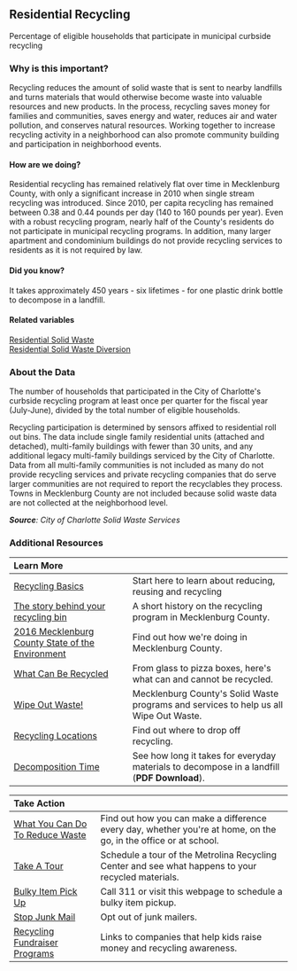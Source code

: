 ## Residential Recycling
Percentage of eligible households that participate in municipal curbside recycling

### Why is this important?
Recycling reduces the amount of solid waste that is sent to nearby landfills and turns materials that would otherwise become waste into valuable resources and new products. In the process, recycling saves money for families and communities, saves energy and water, reduces air and water pollution, and conserves natural resources. Working together to increase recycling activity in a neighborhood can also promote community building and participation in neighborhood events.

#### How are we doing?
Residential recycling has remained relatively flat over time in Mecklenburg County, with only a significant increase in 2010 when single stream recycling was introduced. Since 2010, per capita recycling has remained between 0.38 and 0.44 pounds per day (140 to 160 pounds per year). Even with a robust recycling program, nearly half of the County's residents do not participate in municipal recycling programs. In addition, many larger apartment and condominium buildings do not provide recycling services to residents as it is not required by law.

#### Did you know?
It takes approximately 450 years - six lifetimes - for one plastic drink bottle to decompose in a landfill.

#### Related variables
<a href="javascript:void(0)" onclick="model.metricId = 'm24'">Residential Solid Waste</a>  
<a href="javascript:void(0)" onclick="model.metricId = 'm25'">Residential Solid Waste Diversion</a>  

### About the Data
The number of households that participated in the City of Charlotte's curbside recycling program at least once per quarter for the fiscal year (July-June), divided by the total number of eligible households. 

Recycling participation is determined by sensors affixed to residential roll out bins. The data include single family residential units (attached and detached), multi-family buildings with fewer than 30 units, and any additional legacy multi-family buildings serviced by the City of Charlotte. Data from all multi-family communities is not included as many do not provide recycling services and private recycling companies that do serve larger communities are not required to report the recyclables they process. Towns in Mecklenburg County are not included because solid waste data are not collected at the neighborhood level.

_**Source**: City of Charlotte Solid Waste Services_

### Additional Resources
|Learn More |     |
|:- |:- |
|[Recycling Basics](http://www2.epa.gov/recycle)|Start here to learn about reducing, reusing and recycling
|[The story behind your recycling bin](http://ui.uncc.edu/story/charlotte-recycling-waste-reduction) | A short history on the recycling program in Mecklenburg County.
|[2016 Mecklenburg County State of the Environment](http://charmeck.org/mecklenburg/county/LUESA/SOER2016/Pages/default.aspx) | Find out how we're doing in Mecklenburg County.
|[What Can Be Recycled](http://charlottenc.gov/SWS/ResidentServices/Pages/Recycling-Collection.aspx)|From glass to pizza boxes, here's what can and cannot be recycled.
|[Wipe Out Waste!](https://www.mecknc.gov/luesa/solidwaste/residentialrecycling/pages/default.aspx) | Mecklenburg County's Solid Waste programs and services to help us all Wipe Out Waste.
|[Recycling Locations](https://www.mecknc.gov/luesa/solidwaste/recyclingdropoffcenters/pages/default.aspx)|Find out where to drop off recycling.
|[Decomposition Time](http://des.nh.gov/organization/divisions/water/wmb/coastal/trash/documents/marine_debris.pdf) |See how long it takes for everyday materials to decompose in a landfill (**PDF Download**).


|Take Action|     |
|:- |:- |
| [What You Can Do To Reduce Waste](https://www.epa.gov/recycle) | Find out how you can make a difference every day, whether you're at home, on the go, in the office or at school.
| [Take A Tour](https://www.mecknc.gov/luesa/solidwaste/schoolandkidsrecyclecorner/pages/recyclingcentertours.aspx) | Schedule a tour of the Metrolina Recycling Center and see what happens to your recycled materials.
|[ Bulky Item Pick Up](http://charlottenc.gov/services-site/Pages/EmeraldRequest.aspx?request=BULKITEM)|Call 311 or visit this webpage to schedule a bulky item pickup.
|[Stop Junk Mail](http://www.catalogchoice.org)|Opt out of junk mailers.
|[Recycling Fundraiser Programs](https://www.mecknc.gov/luesa/solidwaste/schoolandkidsrecyclecorner/pages/recyclingfundraiserprograms.aspx) | Links to companies that help kids raise money and recycling awareness.

